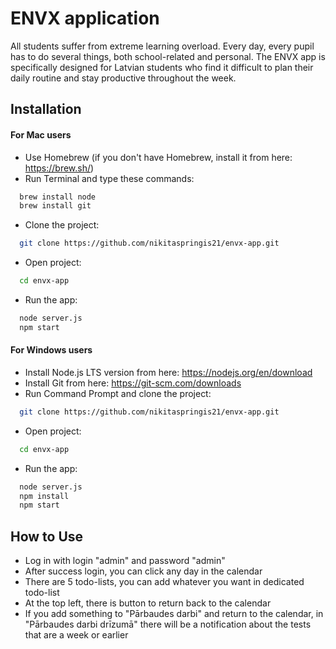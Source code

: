 
# ENVX application
All students suffer from extreme learning overload. Every day, every pupil has to do several things, both school-related and personal. The ENVX app is specifically designed for Latvian students who find it difficult to plan their daily routine and stay productive throughout the week. 



## Installation

#### For Mac users
- Use Homebrew (if you don't have Homebrew, install it from here: https://brew.sh/)
- Run Terminal and type these commands:
```bash
  brew install node
  brew install git

```
- Clone the project:
```bash
  git clone https://github.com/nikitaspringis21/envx-app.git
```
- Open project:
```bash
  cd envx-app
```
- Run the app:
```bash
  node server.js
  npm start
```

#### For Windows users
- Install Node.js LTS version from here: https://nodejs.org/en/download
- Install Git from here: https://git-scm.com/downloads
- Run Command Prompt and clone the project:
```bash
  git clone https://github.com/nikitaspringis21/envx-app.git

```
- Open project:
```bash
  cd envx-app
```
- Run the app:
```bash
  node server.js
  npm install
  npm start
```
    
## How to Use

- Log in with login "admin" and password "admin"
- After success login, you can click any day in the calendar
- There are 5 todo-lists, you can add whatever you want in dedicated todo-list
- At the top left, there is button to return back to the calendar
- If you add something to "Pārbaudes darbi" and return to the calendar, in "Pārbaudes darbi drīzumā" there will be a notification about the tests that are a week or earlier

